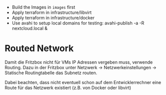 - Build the Images in `images` first
- Apply terraform in infrastructure/libvirt
- Apply terraform in infrastructure/docker
- Use avahi to setup local domains for testing:
  avahi-publish -a -R nextcloud.local <DOCKER-IP> &


# Routed Network

Damit die Fritzbox nicht für VMs IP Adressen vergeben muss, verwende Routing. Dazu in der Fritzbox unter Netzwerk -> Netzwerkeinstellungen -> Statische Routingtabelle das Subnetz routen.

Dabei beachten, dass nicht eventuell schon auf dem Entwicklerrechner eine Route für das Netzwerk existiert (z.B. von Docker oder libvirt)
